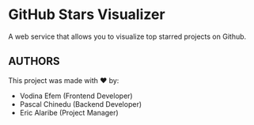 # GitHub Stars Visualizer

A web service that allows you to visualize top starred projects on Github.

## AUTHORS

This project was made with ♥ by:
* Vodina Efem (Frontend Developer)
* Pascal Chinedu (Backend Developer)
* Eric Alaribe (Project Manager)